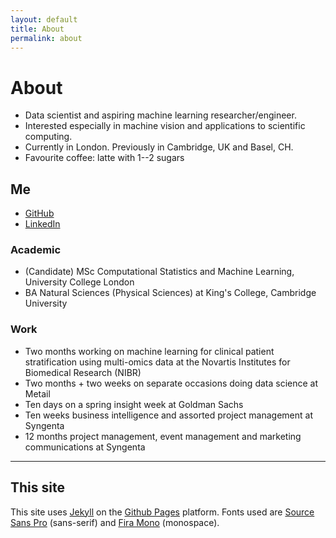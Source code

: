 ```yaml
---
layout: default
title: About
permalink: about
---
```


# About

* Data scientist and aspiring machine learning researcher/engineer.
* Interested especially in machine vision and applications to scientific computing.
* Currently in London. Previously in Cambridge, UK and Basel, CH.
* Favourite coffee: latte with 1--2 sugars

## Me
* [GitHub](https://github.com/sakishinoda)
* [LinkedIn](https://www.linkedin.com/in/sakishinoda/)

### Academic
* (Candidate) MSc Computational Statistics and Machine Learning, University College London
* BA Natural Sciences (Physical Sciences) at King's College, Cambridge University

### Work
* Two months working on machine learning for clinical patient stratification using multi-omics data at the Novartis Institutes for Biomedical Research (NIBR)
* Two months + two weeks on separate occasions doing data science at Metail
* Ten days on a spring insight week at Goldman Sachs
* Ten weeks business intelligence and assorted project management at Syngenta
* 12 months project management, event management and marketing communications at Syngenta

***

## This site
This site uses [Jekyll](https://jekyllrb.com) on the [Github Pages](https://github.io) platform.
Fonts used are [Source Sans Pro](https://fonts.google.com/specimen/Source+Sans+Pro) (sans-serif) and [Fira Mono](https://fonts.google.com/specimen/Fira+Mono) (monospace).
